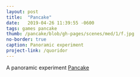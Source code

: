 ```yaml
---
layout: post
title:  "Pancake"
date:   2019-04-26 11:39:55 -0600
tags: games pancake
thumb: /pancake/blob/gh-pages/scenes/med/1/f.jpg
no-border: true
caption: Panoramic experiment
project-link: /quoridor
---
```

A panoramic experiment
<a href="https://gotankersley.github.io/pancake"/>Pancake</a>
